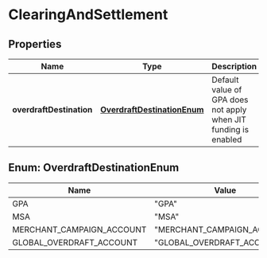 
# ClearingAndSettlement

## Properties
Name | Type | Description | Notes
------------ | ------------- | ------------- | -------------
**overdraftDestination** | [**OverdraftDestinationEnum**](#OverdraftDestinationEnum) | Default value of GPA does not apply when JIT funding is enabled |  [optional]


<a name="OverdraftDestinationEnum"></a>
## Enum: OverdraftDestinationEnum
Name | Value
---- | -----
GPA | &quot;GPA&quot;
MSA | &quot;MSA&quot;
MERCHANT_CAMPAIGN_ACCOUNT | &quot;MERCHANT_CAMPAIGN_ACCOUNT&quot;
GLOBAL_OVERDRAFT_ACCOUNT | &quot;GLOBAL_OVERDRAFT_ACCOUNT&quot;



